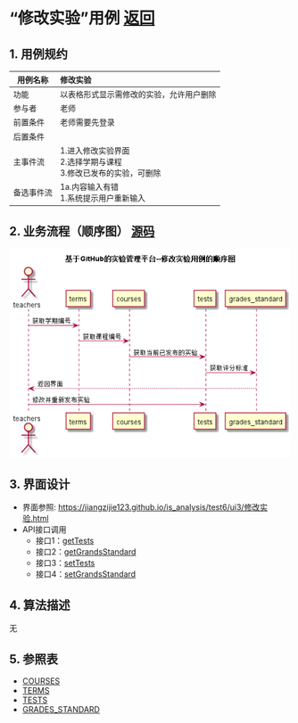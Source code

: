 ﻿<!-- markdownlint-disable MD033-->
<!-- 禁止MD033类型的警告 https://www.npmjs.com/package/markdownlint -->

# “修改实验”用例 [返回](../README.md)
## 1. 用例规约

|用例名称|修改实验|
|-------|:-------------|
|功能|以表格形式显示需修改的实验，允许用户删除|
|参与者|老师|
|前置条件|老师需要先登录|
|后置条件| |
|主事件流| 1.进入修改实验界面<br>2.选择学期与课程<br>3.修改已发布的实验，可删除|
|备选事件流| 1a.内容输入有错<br>1.系统提示用户重新输入|

## 2. 业务流程（顺序图） [源码](../src/修改实验.puml)
![修改实验](../修改实验.png) 

## 3. 界面设计
- 界面参照: https://jiangzijie123.github.io/is_analysis/test6/ui3/修改实验.html
- API接口调用
    - 接口1：[getTests](../impl/getTests.md) 
    - 接口2：[getGrandsStandard](../impl/getGrandsStandard.md) 
    - 接口3：[setTests](../impl/setTests.md) 
    - 接口4：[setGrandsStandard](../impl/setGrandsStandard.md) 

## 4. 算法描述
无
    
## 5. 参照表

- [COURSES](../数据库设计.md/#COURSES)
- [TERMS](../数据库设计.md/#TERMS)
- [TESTS](../数据库设计.md/#TESTS)
- [GRADES_STANDARD](../数据库设计.md/#GRADES_STANDARD)


